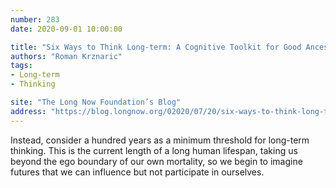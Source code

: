 ```yaml
---
number: 283
date: 2020-09-01 10:00:00

title: "Six Ways to Think Long-term: A Cognitive Toolkit for Good Ancestors"
authors: "Roman Krznaric"
tags:
- Long-term
- Thinking

site: "The Long Now Foundation’s Blog"
address: "https://blog.longnow.org/02020/07/20/six-ways-to-think-long-term-a-cognitive-toolkit-for-good-ancestors/"
---
```


Instead, consider a hundred years as a minimum threshold for long-term thinking. This is the current length of a long human lifespan, taking us beyond the ego boundary of our own mortality, so we begin to imagine futures that we can influence but not participate in ourselves.
